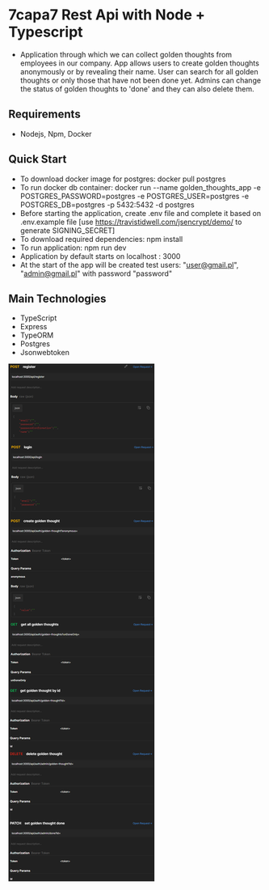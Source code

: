 # 7capa7 Rest Api with Node + Typescript
* Application through which we can collect golden thoughts from employees in our company. App allows users to create golden thoughts anonymously or by revealing their name. User can search for all golden thoughts or only those that have not been done yet. Admins can change the status of golden thoughts to 'done' and they can also delete them.

## Requirements
* Nodejs, Npm, Docker

## Quick Start
* To download docker image for postgres: docker pull postgres
* To run docker db container: docker run --name golden_thoughts_app -e POSTGRES_PASSWORD=postgres -e POSTGRES_USER=postgres -e POSTGRES_DB=postgres -p 5432:5432 -d postgres
* Before starting the application, create .env file and complete it based on .env.example file [use https://travistidwell.com/jsencrypt/demo/ to generate SIGNING_SECRET]
* To download required dependencies: npm install
* To run application: npm run dev
* Application by default starts on localhost : 3000
* At the start of the app will be created test users: "user@gmail.pl", "admin@gmail.pl" with password "password"

## Main Technologies
* TypeScript
* Express
* TypeORM
* Postgres
* Jsonwebtoken

![postman](postman.png)
